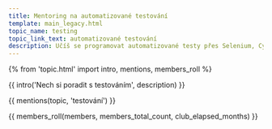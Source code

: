 ```yaml
---
title: Mentoring na automatizované testování
template: main_legacy.html
topic_name: testing
topic_link_text: automatizované testování
description: Učíš se programovat automatizované testy přes Selenium, Cypress, nebo jinou technologii? Hledáš někoho zkušenějšího, kdo ti poradí, když se zasekneš? Kdo ti ukáže správné postupy a nasměruje tě na kvalitní návody nebo kurzy?
---
```

{% from 'topic.html' import intro, mentions, members_roll %}

{{ intro('Nech si poradit s testováním', description) }}

{{ mentions(topic, 'testování') }}

{{ members_roll(members, members_total_count, club_elapsed_months) }}
